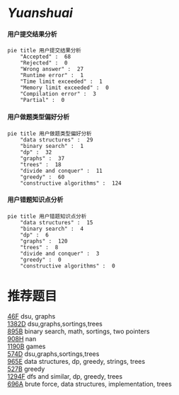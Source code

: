 # _Yuanshuai_

<!-- tabs:start -->



#### **用户提交结果分析**

```mermaid
pie title 用户提交结果分析
    "Accepted" :  68
    "Rejected" :  0
    "Wrong answer" :  27
    "Runtime error" :  1
    "Time limit exceeded" :  1
    "Memory limit exceeded" :  0
    "Compilation error" :  3
    "Partial" :  0
```

#### **用户做题类型偏好分析**

```mermaid
pie title 用户做题类型偏好分析
    "data structures" :  29
    "binary search" :  1
    "dp" :  32
    "graphs" :  37
    "trees" :  18
    "divide and conquer" :  11
    "greedy" :  60
    "constructive algorithms" :  124
```
#### **用户错题知识点分析**

```mermaid
pie title 用户错题知识点分析
    "data structures" :  15
    "binary search" :  4
    "dp" :  6
    "graphs" :  120
    "trees" :  8
    "divide and conquer" :  3
    "greedy" :  0
    "constructive algorithms" :  0
```



<!-- tabs:end -->
# 推荐题目
[46F](https://codeforces.com/contest/46/problem/F)		dsu,
                        graphs		  
[1382D](https://codeforces.com/contest/1382/problem/D)		dsu,graphs,sortings,trees		  
[895B](https://codeforces.com/contest/895/problem/B)		binary search,
                        math,
                        sortings,
                        two pointers		  
[908H](https://codeforces.com/contest/908/problem/H)		nan		  
[1190B](https://codeforces.com/contest/1190/problem/B)		games		  
[574D](https://codeforces.com/contest/574/problem/D)		dsu,graphs,sortings,trees		  
[965E](https://codeforces.com/contest/965/problem/E)		data structures,
                        dp,
                        greedy,
                        strings,
                        trees		  
[527B](https://codeforces.com/contest/527/problem/B)		greedy		  
[1294F](https://codeforces.com/contest/1294/problem/F)		dfs and similar,
                        dp,
                        greedy,
                        trees		  
[696A](https://codeforces.com/contest/696/problem/A)		brute force,
                        data structures,
                        implementation,
                        trees		  
